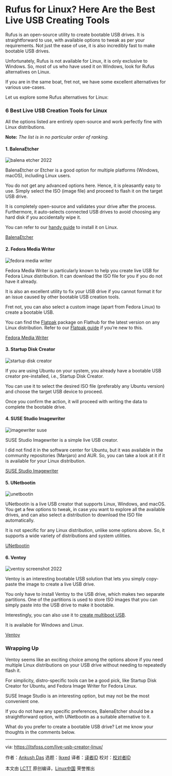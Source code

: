 [#]: subject: "Rufus for Linux? Here Are the Best Live USB Creating Tools"
[#]: via: "https://itsfoss.com/live-usb-creator-linux/"
[#]: author: "Ankush Das https://itsfoss.com/author/ankush/"
[#]: collector: "lkxed"
[#]: translator: "alfred-hong"

[#]: reviewer: " "
[#]: publisher: " "
[#]: url: " "

Rufus for Linux? Here Are the Best Live USB Creating Tools
======
Rufus is an open-source utility to create bootable USB drives. It is straightforward to use, with available options to tweak as per your requirements. Not just the ease of use, it is also incredibly fast to make bootable USB drives.

Unfortunately, Rufus is not available for Linux, it is only exclusive to Windows. So, most of us who have used it on Windows, look for Rufus alternatives on Linux.

If you are in the same boat, fret not, we have some excellent alternatives for various use-cases.

Let us explore some Rufus alternatives for Linux:

### 6 Best Live USB Creation Tools for Linux

All the options listed are entirely open-source and work perfectly fine with Linux distributions.

**Note:** *The list is in no particular order of ranking.*

#### 1. BalenaEtcher

![balena etcher 2022][1]

BalenaEtcher or Etcher is a good option for multiple platforms (Windows, macOS), including Linux users.

You do not get any advanced options here. Hence, it is pleasantly easy to use. Simply select the ISO (image file) and proceed to flash it on the target USB drive.

It is completely open-source and validates your drive after the process. Furthermore, it auto-selects connected USB drives to avoid choosing any hard disk if you accidentally wipe it.

You can refer to our [handy guide][2] to install it on Linux.

[BalenaEtcher][3]

#### 2. Fedora Media Writer

![fedora media writer][4]

Fedora Media Writer is particularly known to help you create live USB for Fedora Linux distribution. It can download the ISO file for you if you do not have it already.

It is also an excellent utility to fix your USB drive if you cannot format it for an issue caused by other bootable USB creation tools.

Fret not, you can also select a custom image (apart from Fedora Linux) to create a bootable USB.

You can find the [Flatpak][5] package on Flathub for the latest version on any Linux distribution. Refer to our [Flatpak guide][6] if you’re new to this.

[Fedora Media Writer][7]

#### 3. Startup Disk Creator

![startup disk creator][8]

If you are using Ubuntu on your system, you already have a bootable USB creator pre-installed, i.e., Startup Disk Creator.

You can use it to select the desired ISO file (preferably any Ubuntu version) and choose the target USB device to proceed.

Once you confirm the action, it will proceed with writing the data to complete the bootable drive.

#### 4. SUSE Studio Imagewriter

![imagewriter suse][9]

SUSE Studio Imagewriter is a simple live USB creator.

I did not find it in the software center for Ubuntu, but it was available in the community repositories (Manjaro) and AUR. So, you can take a look at it if it is available for your Linux distribution.

[SUSE Studio Imagewriter][10]

#### 5. UNetbootin

![unetbootin][11]

UNetbootin is a live USB creator that supports Linux, Windows, and macOS. You get a few options to tweak, in case you want to explore all the available drives, and can also select a distribution to download the ISO file automatically.

It is not specific for any Linux distribution, unlike some options above. So, it supports a wide variety of distributions and system utilities.

[UNetbootin][12]

#### 6. Ventoy

![ventoy screenshot 2022][13]

Ventoy is an interesting bootable USB solution that lets you simply copy-paste the image to create a live USB drive.

You only have to install Ventoy to the USB drive, which makes two separate partitions. One of the partitions is used to store ISO images that you can simply paste into the USB drive to make it bootable.

Interestingly, you can also use it to [create multiboot USB][14].

It is available for Windows and Linux.

[Ventoy][15]

### Wrapping Up

Ventoy seems like an exciting choice among the options above if you need multiple Linux distributions on your USB drive without needing to repeatedly flash it.

For simplicity, distro-specific tools can be a good pick, like Startup Disk Creator for Ubuntu, and Fedora Image Writer for Fedora Linux.

SUSE Image Studio is an interesting option, but may not be the most convenient one.

If you do not have any specific preferences, BalenaEtcher should be a straightforward option, with UNetbootin as a suitable alternative to it.

What do you prefer to create a bootable USB drive? Let me know your thoughts in the comments below.

--------------------------------------------------------------------------------

via: https://itsfoss.com/live-usb-creator-linux/

作者：[Ankush Das][a]
选题：[lkxed][b]
译者：[译者ID](https://github.com/译者ID)
校对：[校对者ID](https://github.com/校对者ID)

本文由 [LCTT](https://github.com/LCTT/TranslateProject) 原创编译，[Linux中国](https://linux.cn/) 荣誉推出

[a]: https://itsfoss.com/author/ankush/
[b]: https://github.com/lkxed
[1]: https://itsfoss.com/wp-content/uploads/2022/06/balena-etcher-2022-800x537.png
[2]: https://itsfoss.com/install-etcher-linux/
[3]: https://www.balena.io/etcher/
[4]: https://itsfoss.com/wp-content/uploads/2022/06/fedora-media-writer.png
[5]: https://itsfoss.com/what-is-flatpak/
[6]: https://itsfoss.com/flatpak-guide/
[7]: https://flathub.org/apps/details/org.fedoraproject.MediaWriter
[8]: https://itsfoss.com/wp-content/uploads/2022/06/startup-disk-creator.png
[9]: https://itsfoss.com/wp-content/uploads/2022/06/imagewriter-suse.png
[10]: https://software.opensuse.org/package/imagewriter
[11]: https://itsfoss.com/wp-content/uploads/2022/06/unetbootin.png
[12]: https://unetbootin.github.io/
[13]: https://itsfoss.com/wp-content/uploads/2022/06/ventoy-screenshot-2022.png
[14]: https://itsfoss.com/multiple-linux-one-usb/
[15]: https://www.ventoy.net/
